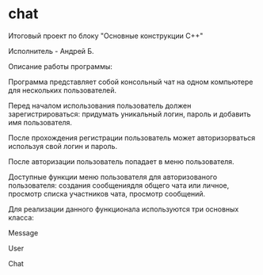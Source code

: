 # chat
Итоговый проект по блоку "Основные конструкции С++"

Исполнитель - Андрей Б.

Описание работы программы:

Программа представляет собой консольный чат на одном компьютере для нескольких пользователей.

Перед началом использования пользователь должен зарегистрироваться: придумать уникальный логин, пароль и добавить имя пользователя.

После прохождения регистрации пользователь может авторизорваться используя свой логин и пароль.

После авторизации пользователь попадает в меню пользователя.

Доступные функции меню пользователя для авторизованого пользователя: создания сообщениядля общего чата или личное, просмотр списка участников чата, просмотр сообщений.

Для реализации данного функционала используются три основных класса:

Message

User

Chat
